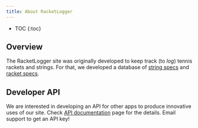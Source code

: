 ```yaml
---
title: About RacketLogger
---
```

* TOC
{:toc}

## Overview

The RacketLogger site was originally developed to keep track (to *log*) tennis rackets and strings. For that, we developed a database of [string specs](http://www.racketlogger.com/string) and [racket specs](http://www.racketlogger.com/racket).

## Developer API

We are interested in developing an API for other apps to produce innovative uses of our site. Check [API documentation](/api) page for the details. Email support to get an API key!
